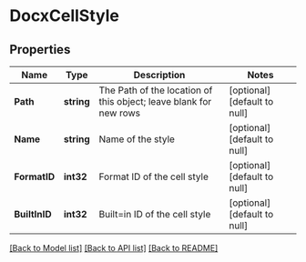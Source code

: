 # DocxCellStyle

## Properties
Name | Type | Description | Notes
------------ | ------------- | ------------- | -------------
**Path** | **string** | The Path of the location of this object; leave blank for new rows | [optional] [default to null]
**Name** | **string** | Name of the style | [optional] [default to null]
**FormatID** | **int32** | Format ID of the cell style | [optional] [default to null]
**BuiltInID** | **int32** | Built&#x3D;in ID of the cell style | [optional] [default to null]

[[Back to Model list]](../README.md#documentation-for-models) [[Back to API list]](../README.md#documentation-for-api-endpoints) [[Back to README]](../README.md)


